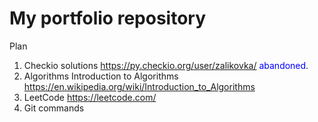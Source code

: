 # My portfolio repository
Plan
1. Checkio solutions https://py.checkio.org/user/zalikovka/ <span style="color:blue">abandoned</span>.
2. Algorithms Introduction to Algorithms https://en.wikipedia.org/wiki/Introduction_to_Algorithms
3. LeetCode https://leetcode.com/
4. Git commands
